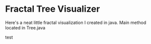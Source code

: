 # Fractal Tree Visualizer
Here's a neat little fractal visualization I created in java.
Main method located in Tree.java

test

